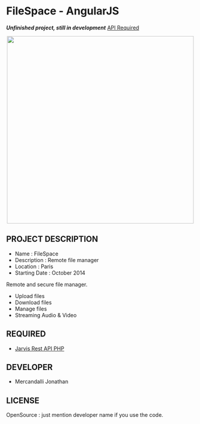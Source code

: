 FileSpace - AngularJS
=====================

**_Unfinished project, still in development_** [API Required](https://github.com/Mercandj/Jarvis-API)

<p align="center">
	<img src="https://raw.github.com/Mercandj/FileSpace-Angular/master/screenshot/A.png" width="500" />
</p>

## PROJECT DESCRIPTION

* Name : FileSpace
* Description : Remote file manager
* Location : Paris
* Starting Date : October 2014

Remote and secure file manager.
* Upload files
* Download files
* Manage files
* Streaming Audio & Video


## REQUIRED

* [Jarvis Rest API PHP](https://github.com/Mercandj/FileSpace-API)


## DEVELOPER

* Mercandalli Jonathan


## LICENSE

OpenSource : just mention developer name if you use the code.